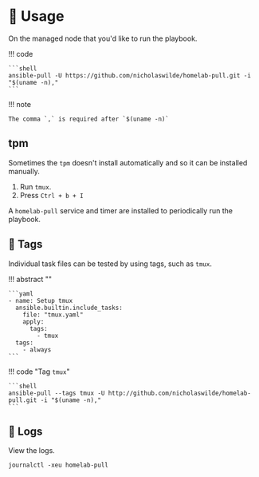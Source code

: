 # :pencil: Usage

On the managed node that you'd like to run the playbook.

!!! code

    ```shell
    ansible-pull -U https://github.com/nicholaswilde/homelab-pull.git -i "$(uname -n),"
    ```

!!! note

    The comma `,` is required after `$(uname -n)`

## tpm

Sometimes the `tpm` doesn't install automatically and so it can be installed manually.

1. Run `tmux`.
2. Press `Ctrl + b + I`
 
A `homelab-pull` service and timer are installed to periodically run the playbook.

## :bookmark: Tags

Individual task files can be tested by using tags, such as `tmux`.

!!! abstract ""

    ```yaml
    - name: Setup tmux
      ansible.builtin.include_tasks: 
        file: "tmux.yaml"
        apply:
          tags:
            - tmux
      tags:
        - always
    ```

!!! code "Tag `tmux`"

    ```shell
    ansible-pull --tags tmux -U http://github.com/nicholaswilde/homelab-pull.git -i "$(uname -n)," 
    ```

## :file_folder: Logs

View the logs.

```shell
journalctl -xeu homelab-pull
```
